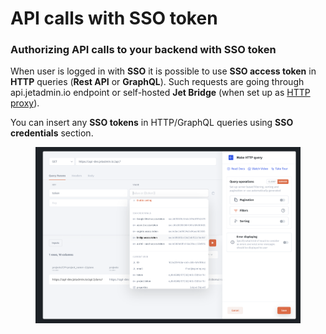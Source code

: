 # API calls with SSO token

### Authorizing API calls to your backend with SSO token

When user is logged in with **SSO** it is possible to use **SSO access token** in **HTTP** queries (**Rest API** or **GraphQL**). Such requests are going through api.jetadmin.io endpoint or self-hosted **Jet Bridge** (when set up as [HTTP proxy](../../../jet-bridge-deployment/jet-admin/using-self-deployed-http-proxy.md)).

You can insert any **SSO tokens** in HTTP/GraphQL queries using **SSO credentials** section.

<figure><img src="../../../.gitbook/assets/image (1) (1) (1) (2).png" alt=""><figcaption></figcaption></figure>
